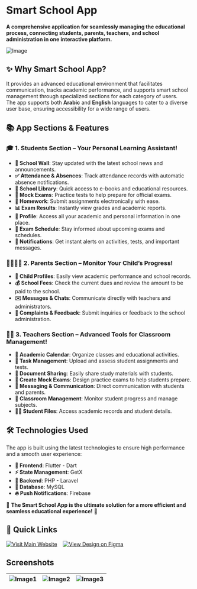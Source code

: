 # Smart School App

**A comprehensive application for seamlessly managing the educational process, connecting students, parents, teachers, and school administration in one interactive platform.**


![Image](https://github.com/user-attachments/assets/c9758424-25e7-48ed-98b2-86bf350b59cc)


## ✨ Why Smart School App?

It provides an advanced educational environment that facilitates communication, tracks academic performance, and supports smart school management through specialized sections for each category of users.  
The app supports both **Arabic** and **English** languages to cater to a diverse user base, ensuring accessibility for a wide range of users.


## 📚 App Sections & Features

### 🎓 1. Students Section – Your Personal Learning Assistant!
- **📢 School Wall**: Stay updated with the latest school news and announcements.
- **✅ Attendance & Absences**: Track attendance records with automatic absence notifications.
- **📖 School Library**: Quick access to e-books and educational resources.
- **📝 Mock Exams**: Practice tests to help prepare for official exams.
- **📌 Homework**: Submit assignments electronically with ease.
- **📊 Exam Results**: Instantly view grades and academic reports.
- **👤 Profile**: Access all your academic and personal information in one place.
- **📅 Exam Schedule**: Stay informed about upcoming exams and schedules.
- **🔔 Notifications**: Get instant alerts on activities, tests, and important messages.

### 👨‍👩‍👧‍👦 2. Parents Section – Monitor Your Child’s Progress!
- **📂 Child Profiles**: Easily view academic performance and school records.
- **💰 School Fees**: Check the current dues and review the amount to be paid to the school.
- **✉️ Messages & Chats**: Communicate directly with teachers and administrators.
- **📢 Complaints & Feedback**: Submit inquiries or feedback to the school administration.

### 👩‍🏫 3. Teachers Section – Advanced Tools for Classroom Management!
- **📆 Academic Calendar**: Organize classes and educational activities.
- **📂 Task Management**: Upload and assess student assignments and tests.
- **📄 Document Sharing**: Easily share study materials with students.
- **📝 Create Mock Exams**: Design practice exams to help students prepare.
- **📩 Messaging & Communication**: Direct communication with students and parents.
- **🏫 Classroom Management**: Monitor student progress and manage subjects.
- **👨‍🎓 Student Files**: Access academic records and student details.

## 🛠️ Technologies Used

The app is built using the latest technologies to ensure high performance and a smooth user experience:
- **📱 Frontend**: Flutter - Dart
- **⚡ State Management**: GetX
- **🔗 Backend**: PHP - Laravel
- **💾 Database**: MySQL
- **🔥 Push Notifications**: Firebase

🔹 **The Smart School App is the ultimate solution for a more efficient and seamless educational experience!** 🚀


## 🔗 Quick Links

[![Visit Main Website](https://img.shields.io/badge/Visit%20Website-Dark%20Blue?style=for-the-badge)](https://smart-school.co/en) &nbsp;&nbsp;
[![View Design on Figma](https://img.shields.io/badge/View%20on%20Figma-Orange?style=for-the-badge)](https://www.figma.com/design/dw0N0tQcsviawZ2eOqyBxK/school-project?node-id=2080-4027&p=f)


## Screenshots

| ![Image1](https://github.com/user-attachments/assets/1b26d535-2458-494a-bd76-ec8a6f1472b2) | ![Image2](https://github.com/user-attachments/assets/9bee5ec1-0e79-4789-83e4-b02414dfe33d) | ![Image3](https://github.com/user-attachments/assets/df98414e-3202-4760-86d7-edd6ab98355a) |
|:------------------------:|:------------------------:|:------------------------:|






